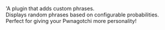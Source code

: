 <p class="has-line-data" data-line-start="0" data-line-end="3">'A plugin that adds custom phrases.<br>
Displays random phrases based on configurable probabilities.<br>
Perfect for giving your Pwnagotchi more personality!</p>
